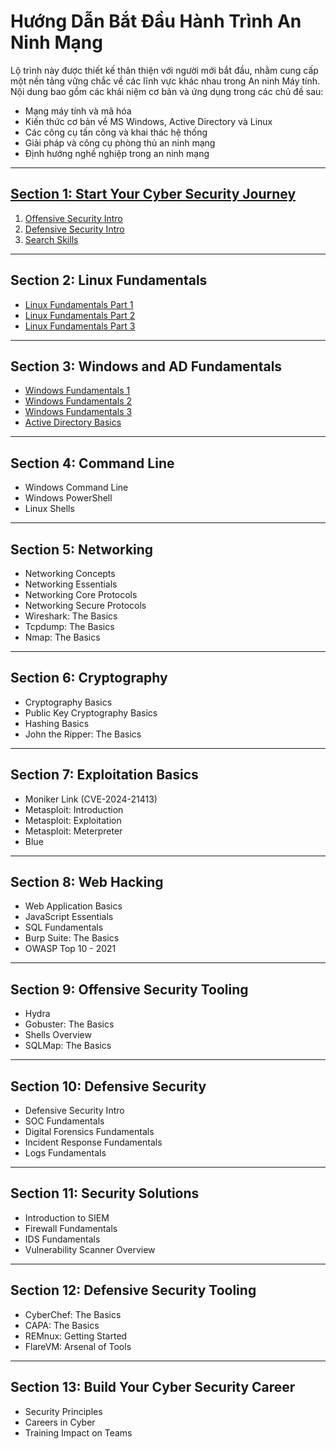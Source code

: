 
# **Hướng Dẫn Bắt Đầu Hành Trình An Ninh Mạng**

Lộ trình này được thiết kế thân thiện với người mới bắt đầu, nhằm cung cấp một nền tảng vững chắc về các lĩnh vực khác nhau trong An ninh Máy tính. Nội dung bao gồm các khái niệm cơ bản và ứng dụng trong các chủ đề sau:

- Mạng máy tính và mã hóa  
- Kiến thức cơ bản về MS Windows, Active Directory và Linux  
- Các công cụ tấn công và khai thác hệ thống  
- Giải pháp và công cụ phòng thủ an ninh mạng  
- Định hướng nghề nghiệp trong an ninh mạng  

---

## [Section 1: Start Your Cyber Security Journey](./1_Start_Your_Cyber_Security_Journey/)

1. [Offensive Security Intro](/SOC/1_Pre_Security/1_Introduction_to_Cyber_Security/1_Offensive_Security_Intro.md)  
2. [Defensive Security Intro](/SOC/1_Pre_Security/1_Introduction_to_Cyber_Security/2_Defensive_Security_Intro.md)  
3. [Search Skills](./1_Start_Your_Cyber_Security_Journey/Search_Skills.md)  

---

## **Section 2: Linux Fundamentals**

- [Linux Fundamentals Part 1](https://github.com/CHu292/SOC/blob/main/Try_Hack_Me/Pre_Security/4_Linux_Fundamentals/1_Linux_Fundamentals_Part_1.md)  
- [Linux Fundamentals Part 2](https://github.com/CHu292/SOC/blob/main/Try_Hack_Me/Pre_Security/4_Linux_Fundamentals/2_Linux_Fundamentals_Part_2.md)  
- [Linux Fundamentals Part 3](https://github.com/CHu292/SOC/blob/main/Try_Hack_Me/Pre_Security/4_Linux_Fundamentals/3_Linux_Fundamentals_Part_3.md)  

---

## **Section 3: Windows and AD Fundamentals**

- [Windows Fundamentals 1](https://github.com/CHu292/SOC/blob/main/Try_Hack_Me/Pre_Security/5_Windows_Fundamentals/1_Windows_Fundamentals_1.md)  
- [Windows Fundamentals 2](https://github.com/CHu292/SOC/blob/main/Try_Hack_Me/Pre_Security/5_Windows_Fundamentals/2_Windows_Fundamentals_2.md)
- [Windows Fundamentals 3](https://github.com/CHu292/SOC/blob/main/Try_Hack_Me/Pre_Security/5_Windows_Fundamentals/3_Windows_Fundamentals_3.md)  
- [Active Directory Basics](https://github.com/CHu292/SOC/blob/main/Try_Hack_Me/Cyber_Security_101/3_Windows_and_AD_Fundamentals/4_Active_Directory_Basics.md)  

---

## **Section 4: Command Line**

- Windows Command Line  
- Windows PowerShell  
- Linux Shells  

---

## **Section 5: Networking**

- Networking Concepts  
- Networking Essentials  
- Networking Core Protocols  
- Networking Secure Protocols  
- Wireshark: The Basics  
- Tcpdump: The Basics  
- Nmap: The Basics  

---

## **Section 6: Cryptography**

- Cryptography Basics  
- Public Key Cryptography Basics  
- Hashing Basics  
- John the Ripper: The Basics  

---

## **Section 7: Exploitation Basics**

- Moniker Link (CVE-2024-21413)  
- Metasploit: Introduction  
- Metasploit: Exploitation  
- Metasploit: Meterpreter  
- Blue  

---

## **Section 8: Web Hacking**

- Web Application Basics  
- JavaScript Essentials  
- SQL Fundamentals  
- Burp Suite: The Basics  
- OWASP Top 10 - 2021  

---

## **Section 9: Offensive Security Tooling**

- Hydra  
- Gobuster: The Basics  
- Shells Overview  
- SQLMap: The Basics  

---

## **Section 10: Defensive Security**

- Defensive Security Intro  
- SOC Fundamentals  
- Digital Forensics Fundamentals  
- Incident Response Fundamentals  
- Logs Fundamentals  

---

## **Section 11: Security Solutions**

- Introduction to SIEM  
- Firewall Fundamentals  
- IDS Fundamentals  
- Vulnerability Scanner Overview  

---

## **Section 12: Defensive Security Tooling**

- CyberChef: The Basics  
- CAPA: The Basics  
- REMnux: Getting Started  
- FlareVM: Arsenal of Tools  

---

## **Section 13: Build Your Cyber Security Career**

- Security Principles  
- Careers in Cyber  
- Training Impact on Teams  

